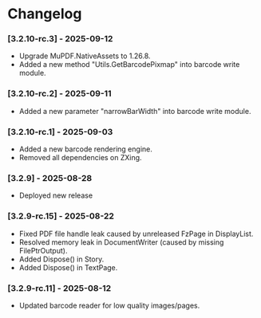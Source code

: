 # Changelog

### [3.2.10-rc.3] - 2025-09-12
- Upgrade MuPDF.NativeAssets to 1.26.8.
- Added a new method "Utils.GetBarcodePixmap" into barcode write module.

### [3.2.10-rc.2] - 2025-09-11
- Added a new parameter "narrowBarWidth" into barcode write module.

### [3.2.10-rc.1] - 2025-09-03
- Added a new barcode rendering engine.
- Removed all dependencies on ZXing.

### [3.2.9] - 2025-08-28
- Deployed new release

### [3.2.9-rc.15] - 2025-08-22
- Fixed PDF file handle leak caused by unreleased FzPage in DisplayList.
- Resolved memory leak in DocumentWriter (caused by missing FilePtrOutput).
- Added Dispose() in Story.
- Added Dispose() in TextPage.

### [3.2.9-rc.11] - 2025-08-12
- Updated barcode reader for low quality images/pages.